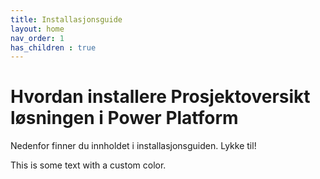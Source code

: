 ```yaml
---
title: Installasjonsguide
layout: home
nav_order: 1
has_children : true
---
```

<!-- {% include_relative custom/setup.scss %} -->
# Hvordan installere Prosjektoversikt løsningen i Power Platform

Nedenfor finner du innholdet i installasjonsguiden. 
Lykke til! 

This is some text with a <span style="color: $puzzlepart-1;">custom color</span>.
